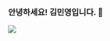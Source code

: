 ### 안녕하세요! 김민영입니다. 👋

<img src="https://img.shields.io/badge/Python-3776AB?style=for-the-badge&logo=Python&logoColor=white">
